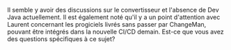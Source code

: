 Il semble y avoir des discussions sur le convertisseur et l'absence de Dev Java actuellement. Il est également noté qu'il y a un point d'attention avec Laurent concernant les progiciels livrés sans passer par ChangeMan, pouvant être intégrés dans la nouvelle CI/CD demain. Est-ce que vous avez des questions spécifiques à ce sujet?